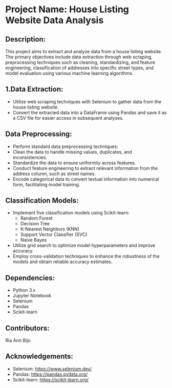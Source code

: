 # Project Name: House Listing Website Data Analysis

## Description:
This project aims to extract and analyze data from a house listing website. The primary objectives include data extraction through web scraping, preprocessing techniques such as cleaning, standardizing, and feature engineering, classification of addresses into specific street types, and model evaluation using various machine learning algorithms. 

## 1.Data Extraction:

* Utilize web scraping techniques with Selenium to gather data from the house listing website.
* Convert the extracted data into a DataFrame using Pandas and save it as a CSV file for easier access in subsequent analyses.
  
## Data Preprocessing:

* Perform standard data preprocessing techniques:
* Clean the data to handle missing values, duplicates, and inconsistencies.
* Standardize the data to ensure uniformity across features.
* Conduct feature engineering to extract relevant information from the address column, such as street names.
* Encode categorical data to convert textual information into numerical form, facilitating model training.

## Classification Models:
* Implement five classification models using Scikit-learn:
  * Random Forest
  * Decision Tree
  * K-Nearest Neighbors (KNN)
  * Support Vector Classifier (SVC)
  * Naive Bayes
* Utilize grid search to optimize model hyperparameters and improve accuracy.
* Employ cross-validation techniques to enhance the robustness of the models and obtain reliable accuracy estimates.

## Dependencies:

* Python 3.x
* Jupyter Notebook
* Selenium
* Pandas
* Scikit-learn

## Contributors:
Ria Ann Bijo

## Acknowledgements:
* Selenium: https://www.selenium.dev/
* Pandas: https://pandas.pydata.org/
* Scikit-learn: https://scikit-learn.org/
